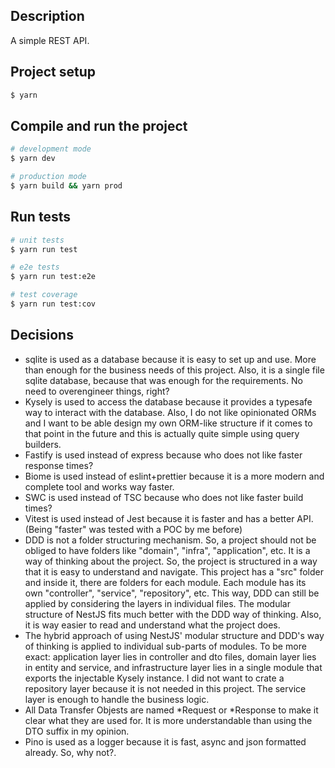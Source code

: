 ## Description
A simple REST API.

## Project setup

```bash
$ yarn
```

## Compile and run the project

```bash
# development mode
$ yarn dev

# production mode
$ yarn build && yarn prod
```

## Run tests

```bash
# unit tests
$ yarn run test

# e2e tests
$ yarn run test:e2e

# test coverage
$ yarn run test:cov
```

## Decisions
- sqlite is used as a database because it is easy to set up and use. More than enough for the business needs of this project.
Also, it is a single file sqlite database, because that was enough for the requirements. No need to overengineer things, right?
- Kysely is used to access the database because it provides a typesafe way to interact with the database. Also, I do not like opinionated ORMs and I want to be able design my own ORM-like structure if it comes to that point in the future and this is actually quite simple using query builders.
- Fastify is used instead of express because who does not like faster response times?
- Biome is used instead of eslint+prettier because it is a more modern and complete tool and works way faster.
- SWC is used instead of TSC because who does not like faster build times?
- Vitest is used instead of Jest because it is faster and has a better API. (Being "faster" was tested with a POC by me before)
- DDD is not a folder structuring mechanism. So, a project should not be obliged to have folders like "domain", "infra", "application", etc.
It is a way of thinking about the project. So, the project is structured in a way that it is easy to understand and navigate.
This project has a "src" folder and inside it, there are folders for each module. Each module has its own "controller", "service", "repository", etc.
This way, DDD can still be applied by considering the layers in individual files. The modular structure of NestJS fits much better with the DDD way of thinking.
Also, it is way easier to read and understand what the project does.
- The hybrid approach of using NestJS' modular structure and DDD's way of thinking is applied to individual sub-parts of modules.
To be more exact: application layer lies in controller and dto files, domain layer lies in entity and service, and infrastructure layer lies in a single module that exports the injectable Kysely instance.
I did not want to crate a repository layer because it is not needed in this project. The service layer is enough to handle the business logic.
- All Data Transfer Objests are named *Request or *Response to make it clear what they are used for. It is more understandable than using the DTO suffix in my opinion.
- Pino is used as a logger because it is fast, async and json formatted already. So, why not?.
